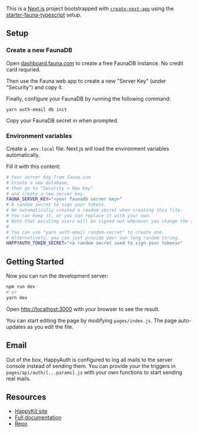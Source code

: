 This is a [Next.js](https://nextjs.org/) project bootstrapped with [`create-next-app`](https://github.com/vercel/next.js/tree/canary/packages/create-next-app) using the [starter-fauna-typescript](https://github.com/happykit/auth-email/tree/master/starter-fauna-typescript) setup.

## Setup

### Create a new FaunaDB

Open [dashboard.fauna.com](https://dashboard.fauna.com/) to create a free FaunaDB instance. No credit card requried.

Then use the Fauna web app to create a new "Server Key" (under "Security") and copy it.

Finally, configure your FaunaDB by running the following command:

```
yarn auth-email db init
```

Copy your FaunaDB secret in when prompted.

### Environment variables

Create a `.env.local` file. Next.js will load the environment variables automatically.

Fill it with this content:

```bash
# Your server key from fauna.com
# Create a new database,
# then go to "Security > New Key"
# and create a new server key.
FAUNA_SERVER_KEY="<your faunadb server key>"
# A random secret to sign your tokens.
# We automatically created a random secret when creating this file.
# You can keep it, or you can replace it with your own.
# Note that existing users will be signed out whenever you change the secret.
#
# You can use "yarn auth-email random-secret" to create one.
# Alternatively, you can just provide your own long random string.
HAPPYAUTH_TOKEN_SECRET="<a random secret used to sign your tokens>"
```

## Getting Started

Now you can run the development server:

```bash
npm run dev
# or
yarn dev
```

Open [http://localhost:3000](http://localhost:3000) with your browser to see the result.

You can start editing the page by modifying `pages/index.js`. The page auto-updates as you edit the file.

## Email

Out of the box, HappyAuth is configured to log all mails to the server console instead of sending them. You can provide your the triggers in `pages/api/auth/[...params].js` with your own functions to start sending real mails.

## Resources

- [HappyKit site](https://happykit.dev/)
- [Full documentation](https://docs.happykit.dev/)
- [Repo](https://github.com/happykit/auth-email/)
